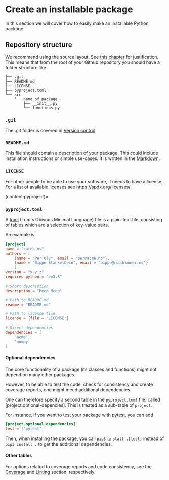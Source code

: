 # Create an installable package

In this section we will cover how to easily make an installable Python package.

## Repository structure
We recommend using the source layout. See [this chapter](https://py-pkgs.org/04-package-structure.html#the-source-layout) for justification. This means that from the root of your Github repository you should have a folder structure like
```
├── .git
├── README.md
├── LICENSE
├── pyproject.toml
└── src
    └── name_of_package
        ├── __init__.py
        └── functions.py
```
### `.git`
The .git folder is covered in [Version control](./version_control)


### `README.md`
This file should contain a description of your package. This could include installation instructions or simple use-cases. It is written in the [Markdown](https://www.markdownguide.org/).

### `LICENSE`
For other people to be able to use your software, it needs to have a license. For a list of available licenses see <https://spdx.org/licenses/>.

(content:pyproject)=
### `pyproject.toml`
A [toml](https://toml.io/en/) (Tom's Obivous Minimal Language) file is a plain-text file, consisting of [tables](https://toml.io/en/v1.0.0#table)
which are a selection of key-value pairs.

An example is
```toml
[project]
name = "catch_us"
authors = [
    {name = "Per Ulv", email = "per@acme.no"},
    {name = "Bippe Stankelbein", email = "bippe@roadrunner.no"}
    ]
version = "x.y.z"
requires-python = ">=3.8"

# Short description
description = "Meep Meep"

# Path to README.md
readme = "README.md"

# Path to license file
license = {file = "LICENSE"}

# Direct dependencies
dependencies = [
    'acme',
    'numpy'
]
```

#### Optional dependencies
The core functionality of a package (its classes and functions) might not depend on many other packages.

However, to be able to test the code, check for consistency and create coverage reports, one might meed additional dependencies.

One can therefore specify a second table in the `pyproject.toml` file, called
[project.optional-depencies].
This is treated as a sub-table of `project`.

For instance, if you want to test your package with [pytest](https://docs.pytest.org/en/7.1.x/), you can add
```toml
[project.optional-dependencies]
test = ["pytest"]
```
Then, when installing the package, you call `pip3 install .[test]` instead of `pip3 install .` to get the additional dependencies.

#### Other tables
For options related to coverage reports and code consistency, see the [Coverage](./python-coverage) and [Linting](./python-linting.md) section, respectively.
